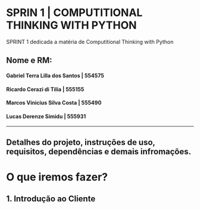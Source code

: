 # SPRIN 1 | COMPUTITIONAL THINKING WITH PYTHON
SPRINT 1 dedicada a matéria de Computitional Thinking with Python

## Nome e RM:
#### Gabriel Terra Lilla dos Santos | 554575

#### Ricardo Cerazi di Tilia | 555155

#### Marcos Vinicius Silva Costa | 555490

#### Lucas Derenze Simidu | 555931

--------------------------------------------------------------------------

## Detalhes do projeto, instruções de uso, requisitos, dependências e demais infromações.

# O que iremos fazer?

## 1. Introdução ao Cliente



